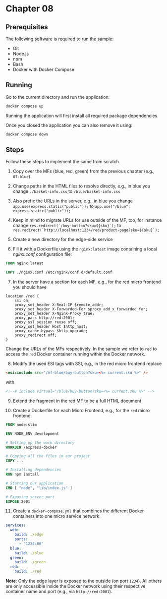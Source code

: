 # Chapter 08

## Prerequisites

The following software is required to run the sample:

- Git
- Node.js
- npm
- Bash
- Docker with Docker Compose

## Running

Go to the current directory and run the application:

```sh
docker compose up
```

Running the application will first install all required package dependencies.

Once you closed the application you can also remove it using:

```sh
docker compose down
```

## Steps

Follow these steps to implement the same from scratch.

1. Copy over the MFs (blue, red, green) from the previous chapter (e.g., `07-blue`)

2. Change paths in the HTML files to resolve directly, e.g., in blue you change `./basket-info.css` to `/blue/basket-info.css`

3. Also prefix the URLs in the server, e.g., in blue you change `app.use(express.static("public"));` to `app.use("/blue", express.static("public"));`

4. Keep in mind to migrate URLs for use outside of the MF, too, for instance change ``res.redirect(`/buy-button?sku=${sku}`);`` to ``res.redirect(`http://localhost:1234/red/product-page?sku=${sku}`);``

5. Create a new directory for the edge-side service

6. Fill it with a Dockerfile using the `nginx:latest` image containing a local *nginx.conf* configuration file:

```dockerfile
FROM nginx:latest

COPY ./nginx.conf /etc/nginx/conf.d/default.conf
```

7. In the server have a section for each MF, e.g., for the red micro frontend you should have

```nginx
location /red {
    ssi on;
    proxy_set_header X-Real-IP $remote_addr;
    proxy_set_header X-Forwarded-For $proxy_add_x_forwarded_for;
    proxy_set_header X-NginX-Proxy true;
    proxy_pass http://red:2001;
    proxy_ssl_session_reuse off;
    proxy_set_header Host $http_host;
    proxy_cache_bypass $http_upgrade;
    proxy_redirect off;
}
```

Change the URLs of the MFs respectively. In the sample we refer to `red` to access the `red` Docker container running within the Docker network.

8. Modify the used ESI tags with SSI, e.g., in the red micro frontend replace

```html
<esi:include src="/mf-blue/buy-button?sku=<%= current.sku %>" />
```

with

```html
<!--# include virtual="/blue/buy-button?sku=<%= current.sku %>" -->
```

9. Extend the fragment in the red MF to be a full HTML document

10. Create a Dockerfile for each Micro Frontend, e.g., for the `red` micro frontend

```dockerfile
FROM node:slim

ENV NODE_ENV development

# Setting up the work directory
WORKDIR /express-docker

# Copying all the files in our project
COPY . .

# Installing dependencies
RUN npm install

# Starting our application
CMD [ "node", "lib/index.js" ]

# Exposing server port
EXPOSE 2001
```

11. Create a `docker-compose.yml` that combines the different Docker containers into one micro service network:

```yml
services:
  web:
    build: ./edge
    ports:
      - "1234:80"
  blue:
    build: ./blue
  green:
    build: ./green
  red:
    build: ./red
```

**Note**: Only the edge layer is exposed to the outside (on port `1234`). All others are only accessible inside the Docker network using their respective container name and port (e.g., via `http://red:2001`).
